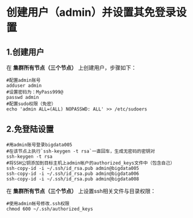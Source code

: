 创建用户（admin）并设置其免登录设置
================================================================================
## 1.创建用户

在 **集群所有节点（三个节点）** 上创建用户，步骤如下：
```shell
#配置admin账号
adduser admin
#设置密码为：MyPass999@
passwd admin
#配置sudo权限（免密）
echo 'admin ALL=(ALL) NOPASSWD: ALL' >> /etc/sudoers 
```

## 2.免登陆设置

```shell
#用admin账号登录bigdata005
#在该节点上执行`ssh-keygen -t rsa`一直回车，生成无密码的密钥对
ssh-keygen -t rsa 
#将SSH公钥添加到目标主机上admin帐户的authorized_keys文件中（包含自己）
ssh-copy-id -i ~/.ssh/id_rsa.pub admin@bigdata005
ssh-copy-id -i ~/.ssh/id_rsa.pub admin@bigdata006
ssh-copy-id -i ~/.ssh/id_rsa.pub admin@bigdata008
```
在 **集群所有节点（三个节点）** 上设置ssh相关文件与目录权限：
```shell
#使用admin帐号修改.ssh权限
chmod 600 ~/.ssh/authorized_keys
```